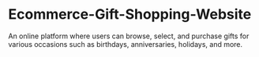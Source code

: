 # Ecommerce-Gift-Shopping-Website
An online platform where users can browse, select, and purchase gifts for various occasions such as birthdays, anniversaries, holidays, and more.
